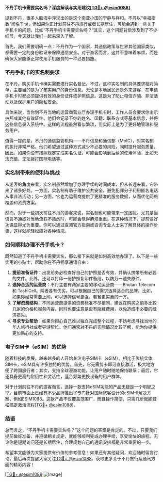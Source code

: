 **不丹手机卡需要实名吗？深度解读与实用建议[[TG💪+ @esim1088](https://t.me/s/esim1088)]**

提到不丹，很多人脑海中浮现出的是这个南亚小国的宁静与祥和。不丹以“幸福指数”闻名于世，但如果你正计划前往不丹旅行或者长期居住，可能会遇到一些关于手机卡的问题，比如“不丹手机卡需要实名吗？”其实，这个问题背后涉及到了不少细节，今天就让我们一起来深入了解。

首先，我们需要明确一点：不丹作为一个国家，其通信政策与世界其他国家类似，都需要一定的身份验证来保障通信安全。对于游客而言，这并不意味着麻烦，而是确保大家能够正常使用手机服务的一种必要措施。

### 不丹手机卡的实名制要求

在不丹，购买手机卡确实需要进行实名登记。不过，这种实名制的具体要求相对简单，主要目的是为了核实用户的身份信息。无论是本地居民还是外来游客，在申请手机卡时都必须提供有效的身份证件或护照信息。这是为了防止电信诈骗、非法活动以及保护用户的隐私安全。

具体来说，当你到不丹当地的运营商营业厅办理手机卡时，工作人员会要求你出示护照或其他有效证件。他们会记录下你的姓名、国籍、联系方式等基本信息，并将这些信息录入系统中。这样的流程虽然看似繁琐，但实际上是为了更好地管理和服务用户。

值得一提的是，不丹的通信监管机构——不丹信息和通信部（MoIC），对实名制的执行非常严格。他们希望通过这种方式减少不必要的风险，同时提升服务质量。因此，如果你没有按照规定完成实名认证，可能会影响到后续的使用体验，比如无法充值、无法拨打国际电话等。

### 实名制带来的便利与挑战

从游客的角度来看，实名制虽然增加了办理手续的时间成本，但从长远来看，它带来了诸多好处。一方面，实名制有助于维护公共安全，避免犯罪分子利用匿名电话从事非法活动；另一方面，它也为运营商提供了更精准的服务数据，从而优化网络覆盖和资费方案。

然而，对于一些初次前往不丹的游客来说，实名制也可能带来一定困扰。尤其是当语言不通或对当地流程不熟悉时，可能会觉得麻烦重重。在这种情况下，提前做好功课显得尤为重要。你可以通过查阅官方指南或咨询专业人士来了解具体的操作步骤，这样就能轻松应对各种情况。

### 如何顺利办理不丹手机卡？

既然知道了不丹手机卡需要实名，那么接下来就是如何高效地办理了。以下是一些实用的小贴士，帮助你在不丹畅享通讯自由：

1. **提前准备证件**：出发前务必检查好自己的护照是否有效，并确认携带所有必要的文件。此外，还可以打印一份护照复印件备用，以防万一遗失原件。
2. **选择合适的运营商**：不丹主要有两家主要的移动运营商——Bhutan Telecom 和 TashiCell。两者各有优劣，可以根据自己的需求选择适合的品牌。比如，如果你经常需要上网，可以选择信号更强、套餐更实惠的一方。
3. **了解资费结构**：不同运营商提供的资费标准不尽相同，建议在购买之前多比较几家的价格和服务内容。同时也要注意是否有隐藏费用，以免造成不必要的经济损失。
4. **寻求专业帮助**：如果你担心自己难以独立完成整个过程，不妨考虑寻找当地的华人旅行社或者导游帮忙。他们通常对不丹的实际情况比较了解，能为你提供更加贴心的支持。

### 电子SIM卡（eSIM）的优势

随着科技的发展，越来越多的人开始关注电子SIM卡（eSIM）。相比于传统实体SIM卡，eSIM具有许多独特的优势。首先，它无需剪卡即可直接激活，极大地方便了跨国旅行者；其次，支持全球漫游功能，让用户随时随地保持联系；最后，它还具备更高的耐用性和灵活性，适合频繁更换设备的用户群体。

对于计划前往不丹的游客而言，选择一款支持eSIM功能的产品无疑是一个明智之举。目前市面上已经有不少品牌推出了专门针对国际旅客设计的eSIM卡解决方案，例如ESIM1088。这款产品不仅覆盖范围广，而且操作简便，只需几步就能轻松搞定激活流程[[TG💪+ @esim1088](https://t.me/s/esim1088)]。

### 结语

总而言之，“不丹手机卡需要实名吗？”这个问题的答案是肯定的。不过，只要我们提前做好准备，并遵循相关规定，就能够顺利完成办理手续，享受愉快的旅程。无论你是短期访问还是长期居住，合理规划自己的通讯安排都是非常重要的一步。

希望本文能够为大家提供有价值的参考信息！如果还有其他疑问，欢迎随时留言讨论。最后再次提醒大家关注[TG💪+ @esim1088](https://t.me/s/esim1088)，获取更多关于不丹旅行及通讯方面的精彩内容！

[[TG💪+ @esim1088](https://t.me/s/esim1088) ![Image](https://i.postimg.cc/4NQfJmqS/Snipaste-2025-05-13-00-14-12.png)]